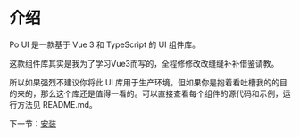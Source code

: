 # 介绍

Po UI 是一款基于 Vue 3 和 TypeScript 的 UI 组件库。

这款组件库其实是我为了学习Vue3而写的，全程修修改改缝缝补补借鉴请教。

所以如果强烈不建议你将此 UI 库用于生产环境。但如果你是抱着看吐槽我的的目的来的，那么这个库还是值得一看的。可以直接查看每个组件的源代码和示例，运行方法见 README.md。

下一节：[安装](#/doc/install)